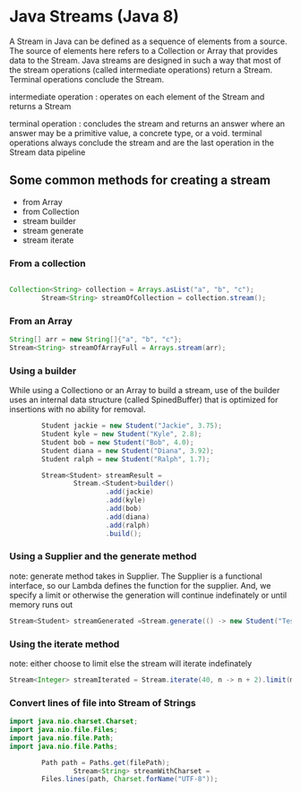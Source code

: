 # Java Streams (Java 8)

A Stream in Java can be defined as a sequence of elements from a source. 
The source of elements here refers to a Collection or Array that provides data to the Stream. 
Java streams are designed in such a way that most of the stream operations 
(called intermediate operations) return a Stream.
Terminal operations conclude the Stream.

intermediate operation
: operates on each element of the Stream and returns a Stream

terminal operation
: concludes the stream and returns an answer where an answer may be a primitive value, 
a concrete type, or a void.  terminal operations always conclude the stream and are the 
last operation in the Stream data pipeline

## Some common methods for creating a stream
- from Array
- from Collection
- stream builder
- stream generate
- stream iterate

### From a collection
```java

Collection<String> collection = Arrays.asList("a", "b", "c");
        Stream<String> streamOfCollection = collection.stream();
```

### From an Array
```java
String[] arr = new String[]{"a", "b", "c"};
Stream<String> streamOfArrayFull = Arrays.stream(arr);
```

### Using a  builder
While using a Collectiono or an Array to build a stream, use of the builder uses an internal data structure (called SpinedBuffer) that is optimized for insertions with no ability for removal.
```java
        Student jackie = new Student("Jackie", 3.75);
        Student kyle = new Student("Kyle", 2.8);
        Student bob = new Student("Bob", 4.0);
        Student diana = new Student("Diana", 3.92);
        Student ralph = new Student("Ralph", 1.7);

        Stream<Student> streamResult =
                Stream.<Student>builder()
                        .add(jackie)
                        .add(kyle)
                        .add(bob)
                        .add(diana)
                        .add(ralph)
                        .build();
```
### Using a Supplier and the generate method
note:  generate method takes in Supplier.  The Supplier is a functional interface, so our Lambda defines the function for the supplier.  And, we specify a limit or otherwise the generation will continue indefinately or until memory runs out


```java
Stream<Student> streamGenerated =Stream.generate(() -> new Student("Test Student", 3.5)).limit(size);
```

### Using the iterate method
note:  either choose to limit else the stream will iterate indefinately
```java
Stream<Integer> streamIterated = Stream.iterate(40, n -> n + 2).limit(max);
```

### Convert lines of file into Stream of Strings
```java
import java.nio.charset.Charset;
import java.nio.file.Files;
import java.nio.file.Path;
import java.nio.file.Paths;

        Path path = Paths.get(filePath);
                Stream<String> streamWithCharset =
        Files.lines(path, Charset.forName("UTF-8"));
```
